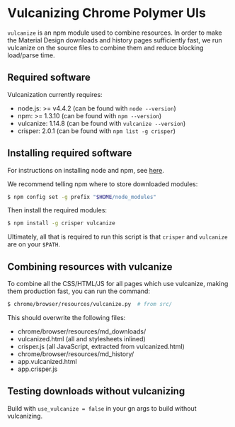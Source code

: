 # Vulcanizing Chrome Polymer UIs

`vulcanize` is an npm module used to combine resources.  In order to make the
Material Design downloads and history pages sufficiently fast, we run vulcanize
on the source files to combine them and reduce blocking load/parse time.

## Required software

Vulcanization currently requires:

- node.js: >= v4.4.2 (can be found with `node --version`)
- npm: >= 1.3.10 (can be found with `npm --version`)
- vulcanize: 1.14.8 (can be found with `vulcanize --version`)
- crisper: 2.0.1 (can be found with `npm list -g crisper`)

## Installing required software

For instructions on installing node and npm, see
[here](https://docs.npmjs.com/getting-started/installing-node).

We recommend telling npm where to store downloaded modules:

```bash
$ npm config set -g prefix "$HOME/node_modules"
```

Then install the required modules:

```bash
$ npm install -g crisper vulcanize
```

Ultimately, all that is required to run this script is that `crisper` and
`vulcanize` are on your `$PATH`.

## Combining resources with vulcanize

To combine all the CSS/HTML/JS for all pages which use vulcanize, making them
production fast, you can run the command:

```bash
$ chrome/browser/resources/vulcanize.py  # from src/
```

This should overwrite the following files:

- chrome/browser/resources/md_downloads/
 - vulcanized.html (all <link rel=import> and stylesheets inlined)
 - crisper.js (all JavaScript, extracted from vulcanized.html)
- chrome/browser/resources/md_history/
 - app.vulcanized.html
 - app.crisper.js

## Testing downloads without vulcanizing

Build with `use_vulcanize = false` in your gn args to build without vulcanizing.
